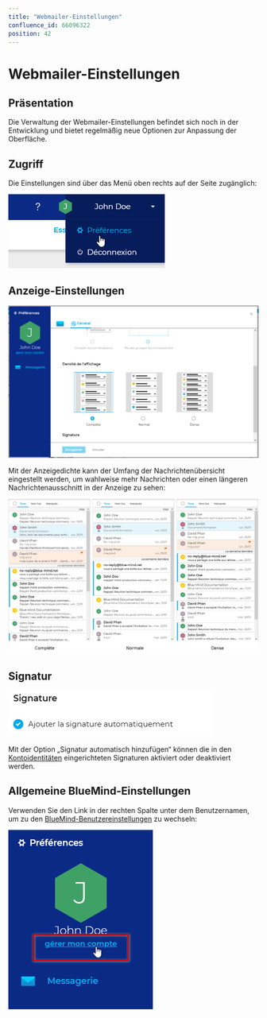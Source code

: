 ```yaml
---
title: "Webmailer-Einstellungen"
confluence_id: 66096322
position: 42
---
```

# Webmailer-Einstellungen


## Präsentation

Die Verwaltung der Webmailer-Einstellungen befindet sich noch in der Entwicklung und bietet regelmäßig neue Optionen zur Anpassung der Oberfläche.


## Zugriff

Die Einstellungen sind über das Menü oben rechts auf der Seite zugänglich:

![](../../attachments/66096322/86743079.png)

## Anzeige-Einstellungen

![](../../attachments/66096322/86743078.png)

Mit der Anzeigedichte kann der Umfang der Nachrichtenübersicht eingestellt werden, um wahlweise mehr Nachrichten oder einen längeren Nachrichtenausschnitt in der Anzeige zu sehen:

![](../../attachments/66096322/86743077.png)

## Signatur

![](../../attachments/66096322/86743076.png)

Mit der Option „Signatur automatisch hinzufügen“ können die in den [Kontoidentitäten](/Guide_de_l_utilisateur/La_messagerie/Les_identités/) eingerichteten Signaturen aktiviert oder deaktiviert werden.

## Allgemeine BlueMind-Einstellungen

Verwenden Sie den Link in der rechten Spalte unter dem Benutzernamen, um zu den [BlueMind-Benutzereinstellungen](/Guide_de_l_utilisateur/Paramètres_utilisateur/) zu wechseln:

![](../../attachments/66096322/86743071.png)


